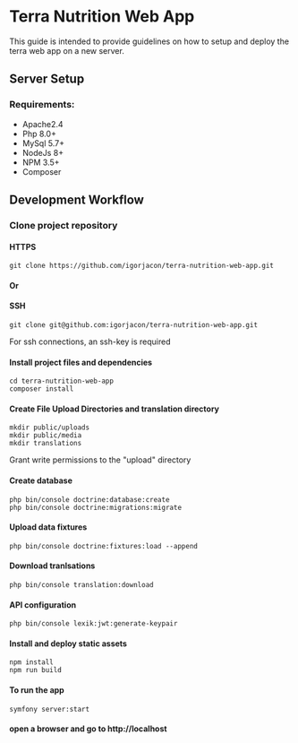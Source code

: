 # Terra Nutrition Web App
This guide is intended to provide guidelines on how to setup and deploy the terra web app on a new server.

## Server Setup

### Requirements:
<ul>
    <li>Apache2.4</li>
    <li>Php 8.0+</li>
    <li>MySql 5.7+</li>
    <li>NodeJs 8+</li>
    <li>NPM 3.5+</li>
    <li>Composer</li>
</ul>

## Development Workflow

### Clone project repository
#### HTTPS
```
git clone https://github.com/igorjacon/terra-nutrition-web-app.git
```
#### Or
#### SSH
```
git clone git@github.com:igorjacon/terra-nutrition-web-app.git 
```
For ssh connections, an ssh-key is required

#### Install project files and dependencies
```
cd terra-nutrition-web-app
composer install
```

#### Create File Upload Directories and translation directory
```
mkdir public/uploads
mkdir public/media
mkdir translations
```
Grant write permissions to the "upload" directory

#### Create database
```
php bin/console doctrine:database:create
php bin/console doctrine:migrations:migrate
```

#### Upload data fixtures
```
php bin/console doctrine:fixtures:load --append
```

#### Download tranlsations
```
php bin/console translation:download
```

#### API configuration
```
php bin/console lexik:jwt:generate-keypair
```

#### Install and deploy static assets
```
npm install
npm run build
```

#### To run the app
```
symfony server:start
```
#### open a browser and go to http://localhost